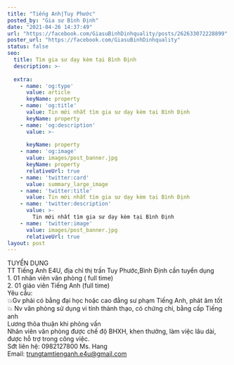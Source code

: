 ```yaml
---
title: "Tiếng Anh|Tuy Phước"
posted_by: "Gia sư Bình Định"
date: "2021-04-26 14:37:49"
url: "https://facebook.com/GiasuBinhDinhquality/posts/262633072228899"
poster_url: "https://facebook.com/GiasuBinhDinhquality"
status: false
seo:
  title: Tìm gia sư dạy kèm tại Bình Định
  description: >-
    
  extra:
    - name: 'og:type'
      value: article
      keyName: property
    - name: 'og:title'
      value: Tin mới nhất tìm gia sư dạy kèm tại Bình Định
      keyName: property
    - name: 'og:description'
      value: >-
        
      keyName: property
    - name: 'og:image'
      value: images/post_banner.jpg
      keyName: property
      relativeUrl: true
    - name: 'twitter:card'
      value: summary_large_image
    - name: 'twitter:title'
      value: Tin mới nhất tìm gia sư dạy kèm tại Bình Định
    - name: 'twitter:description'
      value: >-
        Tin mới nhất tìm gia sư dạy kèm tại Bình Định
    - name: 'twitter:image'
      value: images/post_banner.jpg
      relativeUrl: true
layout: post
---
```

TUYỂN DỤNG<br>TT Tiếng Anh E4U, địa chỉ thị trấn Tuy Phước,Bình Định cần tuyển dụng<br>1. 01 nhân viên văn phòng ( full time)<br>2. 01 giáo viên Tiếng Anh (full time)<br>Yêu cầu:<br>💥Gv phải có bằng đại học hoặc cao đẳng sư phạm Tiếng Anh, phát âm tốt<br>💥 Nv văn phòng sử dụng vi tính thành thạo, có chứng chỉ, bằng cấp Tiếng anh<br>Lương thõa thuận khi phỏng vấn<br>Nhân viên văn phòng được chế độ BHXH, khen thưởng, làm việc lâu dài, được hỗ trợ trong công việc.<br>Sđt liên hệ: 0982127800 Ms. Hang<br>Email: trungtamtienganh.e4u@gmail.com
